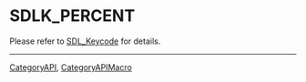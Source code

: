 # SDLK_PERCENT

Please refer to [SDL_Keycode](SDL_Keycode) for details.

----
[CategoryAPI](CategoryAPI), [CategoryAPIMacro](CategoryAPIMacro)

